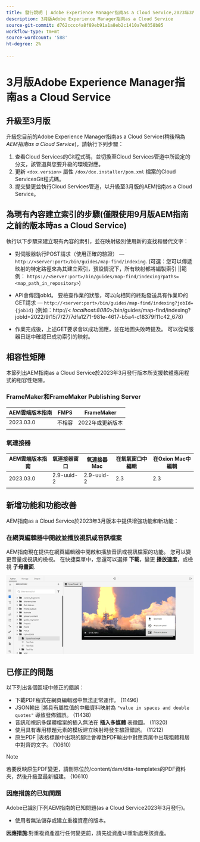 ```yaml
---
title: 發行說明 | Adobe Experience Manager指南as a Cloud Service,2023年3月發行版本
description: 3月版Adobe Experience Manager指南as a Cloud Service
source-git-commit: d762cccc4a8f89eb91a1a8eb2c1410a7e0358b85
workflow-type: tm+mt
source-wordcount: '588'
ht-degree: 2%

---
```


# 3月版Adobe Experience Manager指南as a Cloud Service

## 升級至3月版

升級您目前的Adobe Experience Manager指南as a Cloud Service(稍後稱為 *AEM指南as a Cloud Service*)，請執行下列步驟：
1. 查看Cloud Services的Git程式碼，並切換至Cloud Services管道中所設定的分支，該管道與您要升級的環境對應。
2. 更新 `<dox.version>` 屬性 `/dox/dox.installer/pom.xml` 檔案的Cloud ServicesGit程式碼。
3. 提交變更並執行Cloud Services管道，以升級至3月版的AEM指南as a Cloud Service。

## 為現有內容建立索引的步驟(僅限使用9月版AEM指南之前的版本時as a Cloud Service)

執行以下步驟來建立現有內容的索引，並在映射級別使用新的查找和替代文字：

* 對伺服器執行POST請求（使用正確的驗證） —  `http://<server:port>/bin/guides/map-find/indexing`.
(可選：您可以傳遞映射的特定路徑來為其建立索引，預設情況下，所有映射都將編製索引 ||範例： `https://<Server:port>/bin/guides/map-find/indexing?paths=<map_path_in_repository>`)

* API會傳回jobId。 要檢查作業的狀態，可以向相同的終點發送具有作業ID的GET請求 —  `http://<server:port>/bin/guides/map-find/indexing?jobId={jobId}`
(例如：http://&lt;
_localhost:8080_>/bin/guides/map-find/indexing?jobId=2022/9/15/7/27/7dfa1271-981e-4617-b5a4-c18379f11c42_678)

* 作業完成後，上述GET要求會以成功回應，並在地圖失敗時提及。 可以從伺服器日誌中確認已成功索引的映射。

## 相容性矩陣

本節列出AEM指南as a Cloud Service於2023年3月發行版本所支援軟體應用程式的相容性矩陣。

### FrameMaker和FrameMaker Publishing Server

| AEM雲端版本指南 | FMPS | FrameMaker |
| --- | --- | --- |
| 2023.03.0 | 不相容 | 2022年或更新版本 |
|  |  |  |


### 氧連接器

| AEM雲端版本指南 | 氧連接器窗口 | 氧連接器Mac | 在氧氣窗口中編輯 | 在Oxion Mac中編輯 |
| --- | --- | --- | --- | --- |
| 2023.03.0 | 2.9-uuid-2 | 2.9-uuid-2 | 2.3 | 2.3 |
|  |  |  |  |


## 新增功能和功能改善

AEM指南as a Cloud Service於2023年3月版本中提供增強功能和新功能：

### 在網頁編輯器中開啟並播放視訊或音訊檔案

AEM指南現在提供在網頁編輯器中開啟和播放音訊或視訊檔案的功能。 您可以變更音量或視訊的檢視。 在快捷菜單中，您還可以選擇 **下載**，變更 **播放速度**，或檢視 **子母畫面**.

<img src="assets/video-web-editor.png" alt="播放視訊" width="600">


## 已修正的問題

以下列出各個區域中修正的錯誤：

* 下載PDF程式在網頁編輯器中無法正常運作。 (11496)
* JSON輸出 |將具有屬性值的中繼資料映射為 `"value in spaces and double quotes"` 導致發佈錯誤。 (11438)
* 音訊和視訊多媒體檔案的插入無法在 **插入多媒體** 表徵圖。 (11320)
* 使用具有專用標題元素的模板建立映射時發生驗證錯誤。 (11212)
* 原生PDF |表格標題中出現的腳注會導致PDF輸出中對應頁尾中出現粗體和居中對齊的文字。 (10610)
>[!NOTE]
>
>若要反映原生PDF變更，請刪除位於/content/dam/dita-templates的PDF資料夾，然後升級至最新組建。 (10610)

### 因應措施的已知問題

Adobe已識別下列AEM指南的已知問題(as a Cloud Service2023年3月發行)。

* 使用者無法儲存或建立重複資產的版本。

**因應措施**:對重複資產進行任何變更前，請先從資產UI重新處理該資產。

